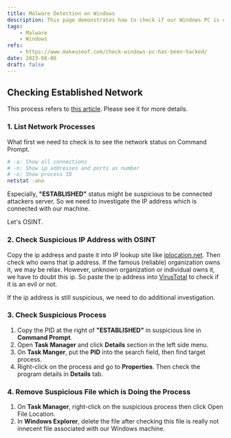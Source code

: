 ```yaml
---
title: Malware Detection on Windows
description: This page demonstrates how to check if our Windows PC is compromised.
tags:
    - Malware
    - Windows
refs:
    - https://www.makeuseof.com/check-windows-pc-has-been-hacked/
date: 2023-08-06
draft: false
---
```


## Checking Established Network

This process refers to [this article](https://www.makeuseof.com/check-windows-pc-has-been-hacked/). Please see it for more details.

### 1. List Network Processes

What first we need to check is to see the network status on Command Prompt. 

```bash
# -a: Show all connections
# -n: Show ip addresses and ports as number
# -o: Show process ID
netstat -ano
```

Especially, **"ESTABLISHED"** status might be suspicious to be connected attackers server. So we need to investigate the IP address which is connected with our machine.  

Let's OSINT.

### 2. Check Suspicious IP Address with OSINT

Copy the ip address and paste it into IP lookup site like [iplocation.net](https://www.iplocation.net/ip-lookup). Then check who owns that ip address. If the famous (reliable) organization owns it, we may be relax. However, unknown organization or individual owns it, we have to doubt this ip. So paste the ip address into [VirusTotal](https://www.virustotal.com/gui/) to check if it is an evil or not.

If the ip address is still suspicious, we need to do additional investigation.

### 3. Check Suspicious Process

1. Copy the PID at the right of **"ESTABLISHED"** in suspicious line in **Command Prompt**.
2. Open **Task Manager** and click **Details** section in the left side menu.
3. On **Task Manger**, put the **PID** into the search field, then find target process.
4. Right-click on the process and go to **Properties**. Then check the program details in **Details** tab.

### 4. Remove Suspicious File which is Doing the Process

1. On **Task Manager**, right-click on the suspicious process then click Open File Location.
2. In **Windows Explorer**, delete the file after checking this file is really not innecent file associated with our Windows machine.
